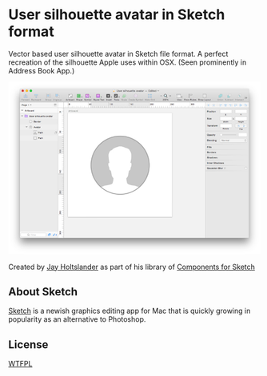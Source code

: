 User silhouette avatar in Sketch format
=========================================

Vector based user silhouette avatar in Sketch file format. A perfect recreation of the silhouette Apple uses within OSX. (Seen prominently in Address Book App.)

![Sketch 3 iOS spinner](preview.jpg)

Created by [Jay Holtslander](http://jay.holtslander.com) as part of his library of [Components for Sketch](https://github.com/JayHoltslander/Components-for-Sketch)


About Sketch
------------

[Sketch](http://bohemiancoding.com/sketch/) is a newish graphics editing app for Mac that is quickly growing in popularity as an alternative to Photoshop. 


License
------------
[WTFPL](http://www.wtfpl.net/)
